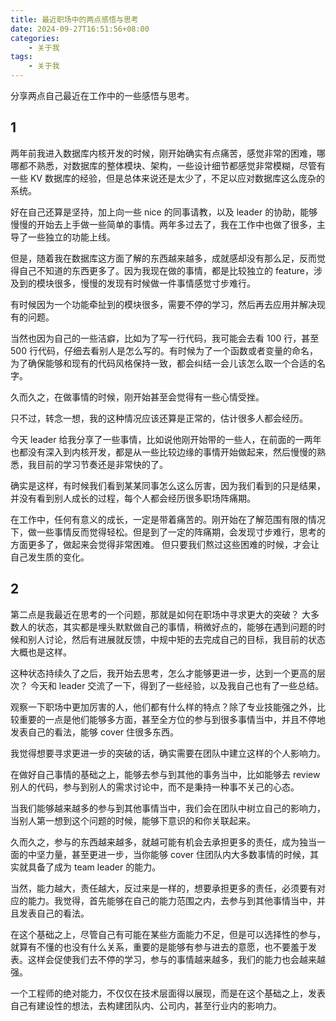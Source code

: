 ```yaml
---
title: 最近职场中的两点感悟与思考
date: 2024-09-27T16:51:56+08:00
categories:
    - 关于我
tags:
    - 关于我
---
```


分享两点自己最近在工作中的一些感悟与思考。

## 1
两年前我进入数据库内核开发的时候，刚开始确实有点痛苦，感觉非常的困难，哪哪都不熟悉，对数据库的整体模块、架构，一些设计细节都感觉非常模糊，尽管有一些 KV 数据库的经验，但是总体来说还是太少了，不足以应对数据库这么庞杂的系统。

好在自己还算是坚持，加上向一些 nice 的同事请教，以及 leader 的协助，能够慢慢的开始去上手做一些简单的事情。两年多过去了，我在工作中也做了很多，主导了一些独立的功能上线。

但是，随着我在数据库这方面了解的东西越来越多，成就感却没有那么足，反而觉得自己不知道的东西更多了。因为我现在做的事情，都是比较独立的 feature，涉及到的模块很多，慢慢的发现有时候做一件事情感觉寸步难行。

有时候因为一个功能牵扯到的模块很多，需要不停的学习，然后再去应用并解决现有的问题。

当然也因为自己的一些洁癖，比如为了写一行代码，我可能会去看 100 行，甚至 500 行代码，仔细去看别人是怎么写的。有时候为了一个函数或者变量的命名，为了确保能够和现有的代码风格保持一致，都会纠结一会儿该怎么取一个合适的名字。

久而久之，在做事情的时候，刚开始甚至会觉得有一些心情受挫。

只不过，转念一想，我的这种情况应该还算是正常的，估计很多人都会经历。

今天 leader 给我分享了一些事情，比如说他刚开始带的一些人，在前面的一两年也都没有深入到内核开发，都是从一些比较边缘的事情开始做起来，然后慢慢的熟悉，我目前的学习节奏还是非常快的了。

确实是这样，有时候我们看到某某同事怎么这么厉害，因为我们看到的只是结果，并没有看到别人成长的过程，每个人都会经历很多职场阵痛期。

在工作中，任何有意义的成长，一定是带着痛苦的。刚开始在了解范围有限的情况下，做一些事情反而觉得轻松。但是到了一定的阵痛期，会发现寸步难行，思考的方面更多了，做起来会觉得非常困难。 但只要我们熬过这些困难的时候，才会让自己发生质的变化。

## 2

第二点是我最近在思考的一个问题，那就是如何在职场中寻求更大的突破？ 大多数人的状态，其实都是埋头默默做自己的事情，稍微好点的，能够在遇到问题的时候和别人讨论，然后有进展就反馈，中规中矩的去完成自己的目标，我目前的状态大概也是这样。

这种状态持续久了之后，我开始去思考，怎么才能够更进一步，达到一个更高的层次？ 今天和 leader 交流了一下，得到了一些经验，以及我自己也有了一些总结。

观察一下职场中更加厉害的人，他们都有什么样的特点？除了专业技能强之外，比较重要的一点是他们能够多方面，甚至全方位的参与到很多事情当中，并且不停地发表自己的看法，能够 cover 住很多东西。

我觉得想要寻求更进一步的突破的话，确实需要在团队中建立这样的个人影响力。

在做好自己事情的基础之上，能够去参与到其他的事务当中，比如能够去 review 别人的代码，参与到别人的需求讨论中，而不是秉持一种事不关己的心态。

当我们能够越来越多的参与到其他事情当中，我们会在团队中树立自己的影响力，当别人第一想到这个问题的时候，能够下意识的和你关联起来。

久而久之，参与的东西越来越多，就越可能有机会去承担更多的责任，成为独当一面的中坚力量，甚至更进一步，当你能够 cover 住团队内大多数事情的时候，其实就具备了成为 team leader 的能力。

当然，能力越大，责任越大，反过来是一样的，想要承担更多的责任，必须要有对应的能力。我觉得，首先能够在自己的能力范围之内，去参与到其他事情当中，并且发表自己的看法。

在这个基础之上，尽管自己有可能在某些方面能力不足，但是可以选择性的参与，就算有不懂的也没有什么关系，重要的是能够有参与进去的意愿，也不要羞于发表。这样会促使我们去不停的学习，参与的事情越来越多，我们的能力也会越来越强。

一个工程师的绝对能力，不仅仅在技术层面得以展现，而是在这个基础之上，发表自己有建设性的想法，去构建团队内、公司内，甚至行业内的影响力。
